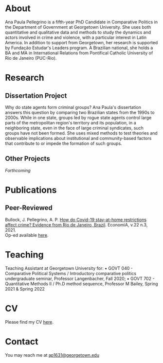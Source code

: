 # About

Ana Paula Pellegrino is a fifth-year PhD Candidate in Comparative Politics in the Department of Government at Georgetown University. She uses both quantitative and qualitative data and methods to study the dynamics and actors involved in crime and violence, with a particular interest in Latin America. In addition to support from Georgetown, her research is supported by Fundação Estudar's Leaders program. A Brazilian national, she holds a BA and MA in International Relations from Pontifical Catholic University of Rio de Janeiro (PUC-Rio).


# Research

## Dissertation Project
Why do state agents form criminal groups? Ana Paula's dissertation answers this question by comparing two Brazilian states from the 1990s to 2000s. While in one state, groups led by rogue state agents control large parts of the metropolitan region's territory and its population, in a neighboring state, even in the face of large criminal syndicates, such groups have not been formed. She uses mixed methods to test theories and observable implications about institutional and community-based factors that contribute to or impede the formation of such groups.


## Other Projects

*Forthcoming*


# Publications

## Peer-Reviewed

Bullock, J. Pellegrino, A. P. [How do Covid-19 stay-at-home restrictions affect crime? Evidence from Rio de Janeiro, Brazil](https://www.sciencedirect.com/science/article/pii/S1517758021000175). EconomiA, v.22 n.3, 2021.</br>
Op-ed available [here](https://pp.nexojornal.com.br/opiniao/2022/Li%C3%A7%C3%B5es-pand%C3%AAmicas-para-pol%C3%ADticas-de-seguran%C3%A7a-p%C3%BAblica-efetivas).

# Teaching

Teaching Assistant at Georgetown University for:
▪   	GOVT 040 - Comparative Political Systems / Introductory comparative politics undergraduate seminar, Professor Langenbacher, Fall 2020;
▪   	GOVT 702 - Quantitative Methods II / Ph.D method sequence, Professor M Bailey, Spring 2021 & Spring 2022


# CV

Please find my CV [here](https://drive.google.com/file/d/1N6QkqLfu_ff6rZHIkoE_Gibay3gVzzm0/view?usp=sharing).


# Contact

You may reach me at ap1631@georgetown.edu
